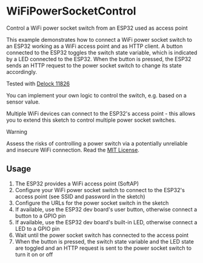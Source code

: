 # WiFiPowerSocketControl
Control a WiFi power socket switch from an ESP32 used as access point

This example demonstrates how to connect a WiFi power socket switch to an ESP32 working
as a WiFi access point and as HTTP client. A button connected to the ESP32 toggles the
switch state variable, which is indicated by a LED connected to the ESP32. When the button is
pressed, the ESP32 sends an HTTP request to the power socket switch to change its state
accordingly.

Tested with [Delock 11826](https://www.delock.com/produkt/11826/merkmale.html)

You can implement your own logic to control the switch, e.g. based on a sensor value.

Multiple WiFi devices can connect to the ESP32's access point - this allows you to extend
this sketch to control multiple power socket switches.

> [!WARNING]  
> Assess the risks of controlling a power switch via a potentially unreliable and insecure WiFi connection.
> Read the [MIT License](LICENSE).

## Usage

1. The ESP32 provides a WiFi access point (SoftAP)
2. Configure your WiFi power socket switch to connect to the ESP32's access point
   (see SSID and password in the sketch)
3. Configure the URLs for the power socket switch in the sketch
4. If available, use the ESP32 dev board's user button, otherwise connect a button to a GPIO pin
5. If available, use the ESP32 dev board's built-in LED, otherwise connect a LED to a GPIO pin
6. Wait until the power socket switch has connected to the access point
7. When the button is pressed, the switch state variable and the LED state are toggled
   and an HTTP request is sent to the power socket switch to turn it on or off
